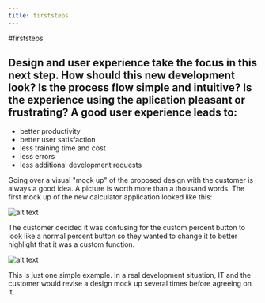 ```yaml
---
title: firststeps
---
```


#firststeps

Design and user experience take the focus in this next step. How should this new development look? Is the process flow simple and intuitive? Is the experience using the aplication pleasant or frustrating? 
A good user experience leads to:
-----------------------------------------------------------------
- better productivity
- better user satisfaction
- less training time and cost
- less errors
- less additional development requests

Going over a visual "mock up" of the proposed design with the customer is always a good idea. A picture is worth more than a thousand words.
The first mock up of the new calculator application looked like this: 

![alt text](http://i60.tinypic.com/1568ndl.png "Calculator 1")

The customer decided it was confusing for the custom percent button to look like a normal percent button so they wanted to change it to better highlight that it was a custom function. 

![alt text](http://i62.tinypic.com/xeq6af.png "Calculator 2")

This is just one simple example. In a real development situation, IT and the customer would revise a design mock up several times before agreeing on it. 

